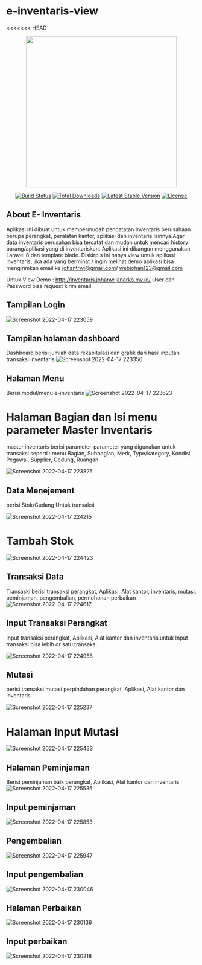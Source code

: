 # e-inventaris-view
<<<<<<< HEAD
<p align="center"><a href="https://laravel.com" target="_blank"><img src="https://raw.githubusercontent.com/laravel/art/master/logo-lockup/5%20SVG/2%20CMYK/1%20Full%20Color/laravel-logolockup-cmyk-red.svg" width="400"></a></p>

<p align="center">
<a href="https://travis-ci.org/laravel/framework"><img src="https://travis-ci.org/laravel/framework.svg" alt="Build Status"></a>
<a href="https://packagist.org/packages/laravel/framework"><img src="https://img.shields.io/packagist/dt/laravel/framework" alt="Total Downloads"></a>
<a href="https://packagist.org/packages/laravel/framework"><img src="https://img.shields.io/packagist/v/laravel/framework" alt="Latest Stable Version"></a>
<a href="https://packagist.org/packages/laravel/framework"><img src="https://img.shields.io/packagist/l/laravel/framework" alt="License"></a>
</p>

## About E- Inventaris
Aplikasi ini dibuat untuk mempermudah pencatatan Inventaris perusahaan berupa perangkat, peralatan kantor, aplikasi dan inventaris lainnya.Agar data inventaris perusahan bisa tercatat dan mudah untuk mencari history barang/aplikasi yang di inventariskan.
Aplikasi ini dibangun menggunakan Laravel 8 dan template blade.
Diskirpis ini hanya view untuk aplikasi inventaris, jika ada yang berminat / ingin melihat demo aplikasi bisa mengirimkan email ke johantrwi@gmail.com/ webjohan123@gmail.com

Untuk View Demo : http://inventaris.johanwijanarko.my.id/
User dan Password bisa request kirim email
## Tampilan Login
![Screenshot 2022-04-17 223059](https://user-images.githubusercontent.com/67511127/163721454-258763ee-8b8d-4460-ad3f-6e294e0dfb36.jpg)

## Tampilan halaman dashboard
Dashboard berisi jumlah data rekapitulasi dan grafik dari hasil inputan transaksi inventaris
![Screenshot 2022-04-17 223356](https://user-images.githubusercontent.com/67511127/163721549-7659603d-9298-42fd-a253-d19bb9883d6e.jpg)

##  Halaman Menu
Berisi modul/menu e-inventaris
![Screenshot 2022-04-17 223623](https://user-images.githubusercontent.com/67511127/163721653-8e3015a5-3cc6-4687-b35f-7611fe7355d3.jpg)
# Halaman Bagian dan Isi menu parameter Master Inventaris
master inventaris berisi parameter-parameter yang digunakan untuk transaksi seperti :
menu Bagian, Subbagian, Merk, Type/kategory, Kondisi, Pegawai, Supplier, Gedung, Ruangan
 
![Screenshot 2022-04-17 223825](https://user-images.githubusercontent.com/67511127/163721750-0440c5a2-b93e-4fac-b92b-84da1b07eb43.jpg)

## Data Menejement 
berisi Stok/Gudang Untuk transaksi

![Screenshot 2022-04-17 224215](https://user-images.githubusercontent.com/67511127/163721871-68f8678c-9e5f-4906-826a-0c461e2249ef.jpg)

# Tambah Stok 

![Screenshot 2022-04-17 224423](https://user-images.githubusercontent.com/67511127/163721914-c5ea5415-c4fe-406f-89e3-cc58090d7cfd.jpg)

## Transaksi Data 
Transaski berisi transaksi perangkat, Aplikasi, Alat kantor, inventaris, mutasi, peminjaman, pengembalian, permohonan perbaikan
![Screenshot 2022-04-17 224617](https://user-images.githubusercontent.com/67511127/163721974-0cf3f4f8-3c8a-4294-a1f5-2ba27440d458.jpg)

## Input Transaksi Perangkat
Input transaksi perangkat, Aplikasi, Alat kantor dan inventaris.untuk Input transaksi bisa lebih dr satu transaksi.

![Screenshot 2022-04-17 224958](https://user-images.githubusercontent.com/67511127/163722110-29a33bc4-4b68-4249-9c4b-873b104a4225.jpg)

## Mutasi
berisi transaksi mutasi perpindahan perangkat, Aplikasi, Alat kantor dan inventaris

![Screenshot 2022-04-17 225237](https://user-images.githubusercontent.com/67511127/163722216-c1a86f64-52da-4f57-b8b9-207c9f83a26a.jpg)

# Halaman Input Mutasi

![Screenshot 2022-04-17 225433](https://user-images.githubusercontent.com/67511127/163722293-265a5411-2053-4877-ad64-d2372c335832.jpg)

## Halaman Peminjaman
Berisi peminjaman baik perangkat, Aplikasi, Alat kantor dan inventaris
![Screenshot 2022-04-17 225535](https://user-images.githubusercontent.com/67511127/163722363-7d7a3ee1-a5d5-447a-a1a0-69d1237e3c0f.jpg)

## Input peminjaman

![Screenshot 2022-04-17 225853](https://user-images.githubusercontent.com/67511127/163722515-38b584cc-a102-469d-899a-bcc657010d1c.jpg)

## Pengembalian 

![Screenshot 2022-04-17 225947](https://user-images.githubusercontent.com/67511127/163722559-758d8238-b024-4e6d-9bc2-26d791d2083b.jpg)

## Input pengembalian

![Screenshot 2022-04-17 230046](https://user-images.githubusercontent.com/67511127/163722584-c12e1f17-f015-42f4-b87e-14aee9690248.jpg)

## Halaman Perbaikan

![Screenshot 2022-04-17 230136](https://user-images.githubusercontent.com/67511127/163722633-fd26ff4d-9dc5-4658-8a76-112a720283a9.jpg)

## Input perbaikan

![Screenshot 2022-04-17 230218](https://user-images.githubusercontent.com/67511127/163722662-fb45eae8-c68d-4ced-9b98-74e3cf99ce05.jpg)

